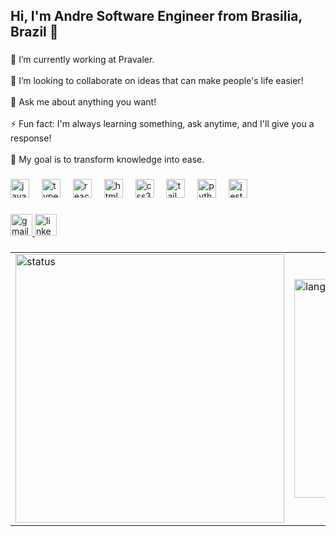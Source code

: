 <h2 align="left">Hi, I'm Andre Software Engineer from Brasilia, Brazil 👋</h2>

###

<p align="left">🔭 I’m currently working at Pravaler.<br><br>👯 I’m looking to collaborate on ideas that can make people's life easier!<br><br>💬 Ask me about anything you want!<br><br>⚡ Fun fact: I'm always learning something, ask anytime, and I'll give you a response!<br><br>🎯 My goal is to transform knowledge into ease.</p>

###

<div align="left">
  <img src="https://cdn.jsdelivr.net/gh/devicons/devicon/icons/javascript/javascript-original.svg" height="30" alt="javascript logo"  />
  <img width="12" />
  <img src="https://cdn.jsdelivr.net/gh/devicons/devicon/icons/typescript/typescript-original.svg" height="30" alt="typescript logo"  />
  <img width="12" />
  <img src="https://cdn.jsdelivr.net/gh/devicons/devicon/icons/react/react-original.svg" height="30" alt="react logo"  />
  <img width="12" />
  <img src="https://cdn.jsdelivr.net/gh/devicons/devicon/icons/html5/html5-original.svg" height="30" alt="html5 logo"  />
  <img width="12" />
  <img src="https://cdn.jsdelivr.net/gh/devicons/devicon/icons/css3/css3-original.svg" height="30" alt="css3 logo"  />
  <img width="12" />
  <img src="https://cdn.jsdelivr.net/gh/devicons/devicon/icons/tailwindcss/tailwindcss-original-wordmark.svg" height="30" alt="tailwindcss logo"  />
  <img width="12" />
  <img src="https://cdn.jsdelivr.net/gh/devicons/devicon/icons/python/python-original.svg" height="30" alt="python logo"  />
  <img width="12" />
  <img src="https://cdn.jsdelivr.net/gh/devicons/devicon/icons/jest/jest-plain.svg" height="30" alt="jest logo"  />
</div>

###

<div align="left">
  <a href="mailto:drehluna@gmail.com" target="_blank">
    <img src="https://img.shields.io/static/v1?message=Gmail&logo=gmail&label=&color=D14836&logoColor=white&labelColor=&style=for-the-badge" height="35" alt="gmail logo"  />
  </a>
  <a href="https://linkedin.com/in/drehluna" target="_blank">
    <img src="https://img.shields.io/static/v1?message=LinkedIn&logo=linkedin&label=&color=0077B5&logoColor=white&labelColor=&style=for-the-badge" height="35" alt="linkedin logo"  />
  </a>
</div>


###

<table>
    <tr>
        <td>
            <img width="430px" src="https://github-readme-stats.vercel.app/api?username=drehluna&count_private=true" alt="status">
        </td>
        <td>
            <img width="350px" src="https://github-readme-stats.vercel.app/api/top-langs/?username=drehluna&count_private=true&layout=compact" alt="languages">
        </td>
    </tr>
</table>

###
